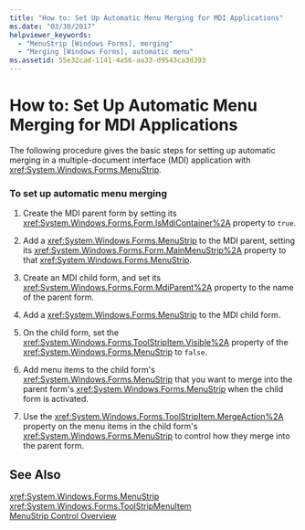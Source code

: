 ```yaml
---
title: "How to: Set Up Automatic Menu Merging for MDI Applications"
ms.date: "03/30/2017"
helpviewer_keywords: 
  - "MenuStrip [Windows Forms], merging"
  - "Merging [Windows Forms], automatic menu"
ms.assetid: 55e32cad-1141-4a56-aa33-d9543ca3d393
---
```

# How to: Set Up Automatic Menu Merging for MDI Applications
The following procedure gives the basic steps for setting up automatic merging in a multiple-document interface (MDI) application with <xref:System.Windows.Forms.MenuStrip>.  
  
### To set up automatic menu merging  
  
1.  Create the MDI parent form by setting its <xref:System.Windows.Forms.Form.IsMdiContainer%2A> property to `true`.  
  
2.  Add a <xref:System.Windows.Forms.MenuStrip> to the MDI parent, setting its <xref:System.Windows.Forms.Form.MainMenuStrip%2A> property to that <xref:System.Windows.Forms.MenuStrip>.  
  
3.  Create an MDI child form, and set its <xref:System.Windows.Forms.Form.MdiParent%2A> property to the name of the parent form.  
  
4.  Add a <xref:System.Windows.Forms.MenuStrip> to the MDI child form.  
  
5.  On the child form, set the <xref:System.Windows.Forms.ToolStripItem.Visible%2A> property of the <xref:System.Windows.Forms.MenuStrip> to `false`.  
  
6.  Add menu items to the child form's <xref:System.Windows.Forms.MenuStrip> that you want to merge into the parent form's <xref:System.Windows.Forms.MenuStrip> when the child form is activated.  
  
7.  Use the <xref:System.Windows.Forms.ToolStripItem.MergeAction%2A> property on the menu items in the child form's <xref:System.Windows.Forms.MenuStrip> to control how they merge into the parent form.  
  
## See Also  
 <xref:System.Windows.Forms.MenuStrip>  
 <xref:System.Windows.Forms.ToolStripMenuItem>  
 [MenuStrip Control Overview](../../../../docs/framework/winforms/controls/menustrip-control-overview-windows-forms.md)
